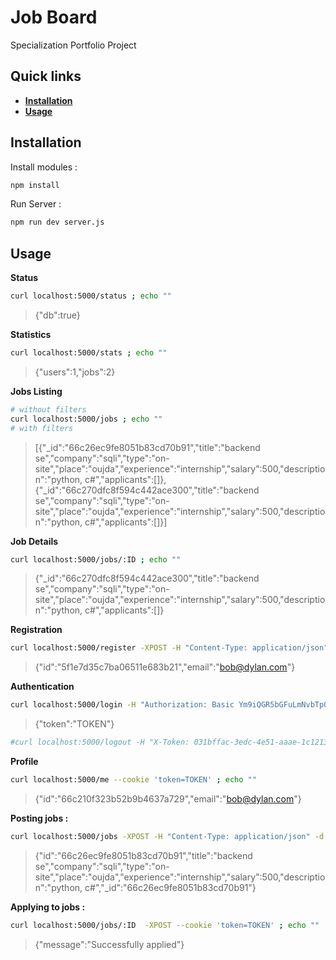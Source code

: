 # Job Board

Specialization Portfolio Project

## Quick links

<div>
    <ul>
        <li><a href="#installation">
            <strong>Installation</strong>
        </a></li>
        <li><a href="#usage">
            <strong>Usage</strong>
        </li></a>
    </ul>
</div>

## Installation

Install modules :

```bash
npm install
```

Run Server :

```bash
npm run dev server.js
```

## Usage

**Status**

```bash
curl localhost:5000/status ; echo ""
```

> {"db":true}

**Statistics**

```bash
curl localhost:5000/stats ; echo ""
```

> {"users":1,"jobs":2}

**Jobs Listing**

```bash
# without filters
curl localhost:5000/jobs ; echo ""
# with filters
```

> [{"_id":"66c26ec9fe8051b83cd70b91","title":"backend se","company":"sqli","type":"on-site","place":"oujda","experience":"internship","salary":500,"description":"python, c#","applicants":[]},{"_id":"66c270dfc8f594c442ace300","title":"backend se","company":"sqli","type":"on-site","place":"oujda","experience":"internship","salary":500,"description":"python, c#","applicants":[]}]

**Job Details**

```bash
curl localhost:5000/jobs/:ID ; echo ""
```
> {"_id":"66c270dfc8f594c442ace300","title":"backend se","company":"sqli","type":"on-site","place":"oujda","experience":"internship","salary":500,"description":"python, c#","applicants":[]}

**Registration**

```bash
curl localhost:5000/register -XPOST -H "Content-Type: application/json" -d '{ "email": "bob@dylan.com", "password": "toto1234!" }' ; echo ""
```

> {"id":"5f1e7d35c7ba06511e683b21","email":"<bob@dylan.com>"}

**Authentication**

```bash
curl localhost:5000/login -H "Authorization: Basic Ym9iQGR5bGFuLmNvbTp0b3RvMTIzNCE=" ; echo ""
```

> {"token":"TOKEN"}

```bash
#curl localhost:5000/logout -H "X-Token: 031bffac-3edc-4e51-aaae-1c121317da8a" ; echo ""
```

>

**Profile**

```bash
curl localhost:5000/me --cookie 'token=TOKEN' ; echo ""
```

> {"id":"66c210f323b52b9b4637a729","email":"<bob@dylan.com>"}

**Posting jobs :**

```bash
curl localhost:5000/jobs -XPOST -H "Content-Type: application/json" -d '{ "title": "backend se", "company": "sqli", "type": "on-site", "place": "oujda", "experience": "internship", "salary": "500", "description": "python, c#" }' ; echo ""
```

> {"id":"66c26ec9fe8051b83cd70b91","title":"backend se","company":"sqli","type":"on-site","place":"oujda","experience":"internship","salary":500,"description":"python, c#","_id":"66c26ec9fe8051b83cd70b91"}

**Applying to jobs :**

```bash
curl localhost:5000/jobs/:ID  -XPOST --cookie 'token=TOKEN' ; echo ""
```

> {"message":"Successfully applied"}
